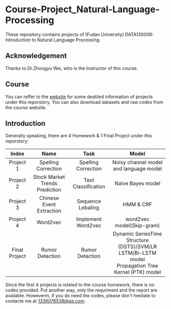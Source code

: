 # Course-Project_Natural-Language-Processing
These repository contains projects of (Fudan University) DATA130006: Introduction to Natural Language Processing. 

## Acknowledgement
Thanks to Dr.Zhongyu Wei, who is the Instructor of this course.

## Course 
You can reffer to the [website](http://www.sdspeople.fudan.edu.cn/zywei/DATA130006/index.html) for some deatiled information of projects under this reporstory. You can also download datasets and raw codes from the course website.

## Introduction
Generally speaking, there are 4 Homework & 1 Final Project under this reporstory:

|Index|Name|Task|Model|
|:--:|:--:|:--:|:--:|
|Project 1|Spelling Correction|Spelling Correction|Noisy channel model and language model|
|Project 2|Stock Market Trends Prediction|Text Classification|Naïve Bayes model|
|Project 3| Chinese Event Extraction|Sequence Lebaling|HMM & CRF|
|Project 4|Word2vec|Implement Word2vec|word2vec model(Skip-gram)|
|Final Project|Rumor Detection|Rumor Detection|Dynamic SeriesTime Structure (DSTS)/SVM/LR <br> LSTM/Bi-LSTM model <br> Propagation Tree Kernel (PTK) model|

Since the first 4 projects is related to the course homework, there is no codes provided. Put another way, only the requriment and the report are available. Howeverm, if you do need the codes, please don't hesitate to contacte me at *1336076538@qq.com*.
